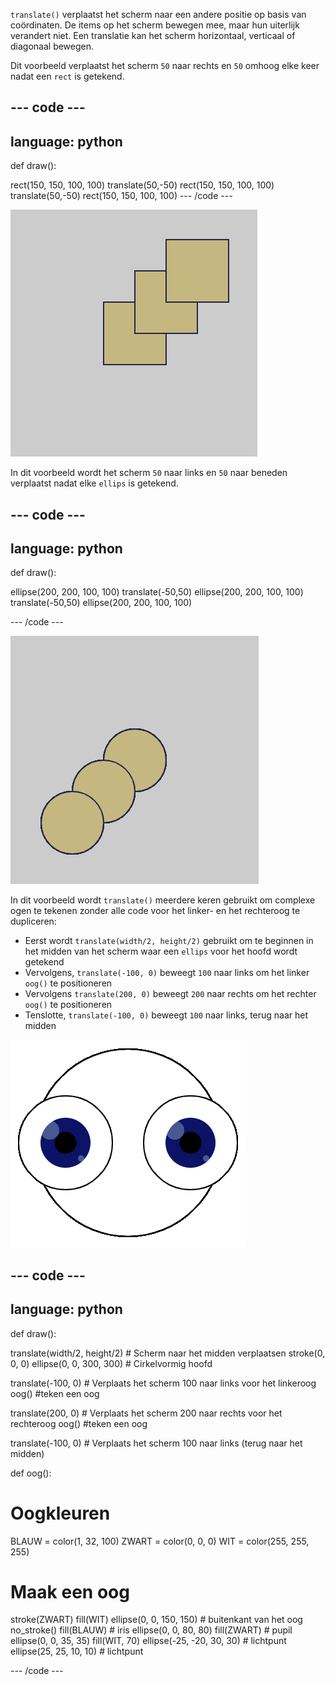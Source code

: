 `translate()` verplaatst het scherm naar een andere positie op basis van coördinaten. De items op het scherm bewegen mee, maar hun uiterlijk verandert niet. Een translatie kan het scherm horizontaal, verticaal of diagonaal bewegen.

Dit voorbeeld verplaatst het scherm `50` naar rechts en `50` omhoog elke keer nadat een `rect` is getekend.

--- code ---
---
language: python
---

def draw():

  rect(150, 150, 100, 100)
  translate(50,-50)
  rect(150, 150, 100, 100)
  translate(50,-50)
  rect(150, 150, 100, 100)
--- /code ---

![Afbeelding van het oorspronkelijke vierkant en 2 verplaatste vierkanten. Door elke translatie beweegt het vierkant <code>50</code> naar rechts en <code>50</code> naar beneden](images/translate_square.png)

In dit voorbeeld wordt het scherm `50` naar links en `50` naar beneden verplaatst nadat elke `ellips` is getekend.

--- code ---
---
language: python
---

def draw():

  ellipse(200, 200, 100, 100)
  translate(-50,50)
  ellipse(200, 200, 100, 100)
  translate(-50,50)
  ellipse(200, 200, 100, 100)

--- /code ---

![Afbeelding van de oorspronkelijke cirkel en twee verplaatste cirkels. Door elke translate beweegt het vierkant <code>50</code> naar rechts en <code>50</code> naar beneden](images/translate_circle.png)

In dit voorbeeld wordt `translate()` meerdere keren gebruikt om complexe ogen te tekenen zonder alle code voor het linker- en het rechteroog te dupliceren:
+ Eerst wordt `translate(width/2, height/2)` gebruikt om te beginnen in het midden van het scherm waar een `ellips` voor het hoofd wordt getekend
+ Vervolgens,  `translate(-100, 0)` beweegt `100` naar links om het linker `oog()` te positioneren
+ Vervolgens `translate(200, 0)` beweegt `200` naar rechts om het rechter `oog()` te positioneren
+ Tenslotte, `translate(-100, 0)` beweegt `100` naar links, terug naar het midden

![Afbeelding van een cirkelvormig hoofd met een linker- en rechteroog](images/translate_eyes.png)

--- code ---
---
language: python
---

def draw():
  
  translate(width/2, height/2) # Scherm naar het midden verplaatsen 
  stroke(0, 0, 0)
  ellipse(0, 0, 300, 300) # Cirkelvormig hoofd
  
  translate(-100, 0) # Verplaats het scherm 100 naar links voor het linkeroog
  oog() #teken een oog
    
  translate(200, 0) # Verplaats het scherm 200 naar rechts voor het rechteroog
  oog() #teken een oog
  
  translate(-100, 0) # Verplaats het scherm 100 naar links (terug naar het midden)

def oog():

# Oogkleuren
  BLAUW = color(1, 32, 100) 
  ZWART = color(0, 0, 0) 
  WIT = color(255, 255, 255)

# Maak een oog
  stroke(ZWART)
  fill(WIT)
  ellipse(0, 0, 150, 150) # buitenkant van het oog
  no_stroke()
  fill(BLAUW) # iris
  ellipse(0, 0, 80, 80)
  fill(ZWART) # pupil
  ellipse(0, 0, 35, 35)
  fill(WIT, 70)
  ellipse(-25, -20, 30, 30) # lichtpunt
  ellipse(25, 25, 10, 10) # lichtpunt

--- /code ---
